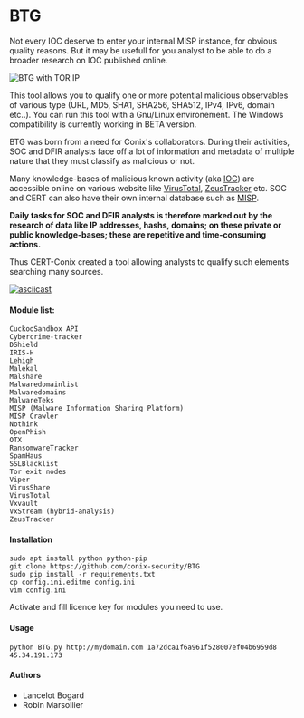 # BTG

Not every IOC deserve to enter your internal MISP instance, for obvious quality reasons. But it may be usefull for you analyst to be able to do a broader research on IOC published online.

![BTG with TOR IP](http://pix.toile-libre.org/upload/original/1482330236.png)

This tool allows you to qualify one or more potential malicious observables of various type (URL, MD5, SHA1, SHA256, SHA512, IPv4, IPv6, domain etc..). You can run this tool with a Gnu/Linux environement. The Windows compatibility is currently working in BETA version.

BTG was born from a need for Conix's collaborators. During their activities, SOC and DFIR analysts face off a lot of information and metadata of multiple nature that they must classify as malicious or not.

Many knowledge-bases of malicious known activity (aka [IOC](https://en.wikipedia.org/wiki/Indicator_of_compromise)) are accessible online on various website like [VirusTotal](https://virustotal.com), [ZeusTracker](https://zeustracker.abuse.ch) etc. SOC and CERT can also have their own internal database such as [MISP](http://www.misp-project.org).

**Daily tasks for SOC and DFIR analysts is therefore marked out by the research of data like IP addresses, hashs, domains; on these private or public knowledge-bases; these are repetitive and time-consuming actions.**

Thus CERT-Conix created a tool allowing analysts to qualify such elements searching many sources.

[![asciicast](https://asciinema.org/a/04a88eeh3rt0v979cxiuk8kzc.png)](https://asciinema.org/a/04a88eeh3rt0v979cxiuk8kzc)


#### Module list:
    CuckooSandbox API
    Cybercrime-tracker
    DShield
    IRIS-H
    Lehigh
    Malekal
    Malshare
    Malwaredomainlist
    Malwaredomains
    MalwareTeks
    MISP (Malware Information Sharing Platform)
    MISP Crawler
    Nothink
    OpenPhish
    OTX
    RansomwareTracker
    SpamHaus
    SSLBlacklist
    Tor exit nodes
    Viper
    VirusShare
    VirusTotal
    Vxvault
    VxStream (hybrid-analysis)
    ZeusTracker

#### Installation
```
sudo apt install python python-pip
git clone https://github.com/conix-security/BTG
sudo pip install -r requirements.txt
cp config.ini.editme config.ini
vim config.ini
```
Activate and fill licence key for modules you need to use.

#### Usage
```
python BTG.py http://mydomain.com 1a72dca1f6a961f528007ef04b6959d8 45.34.191.173
```

#### Authors
- Lancelot Bogard
- Robin Marsollier
